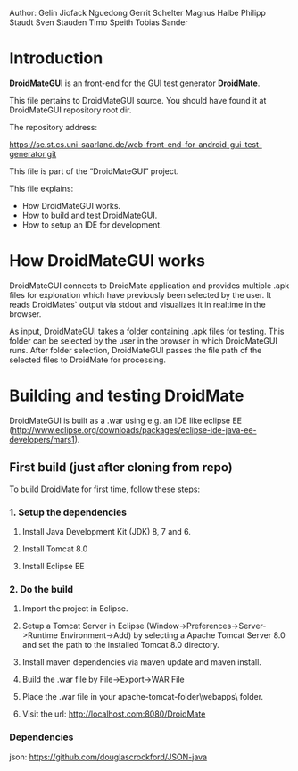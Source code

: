 Author: 
Gelin	Jiofack	Nguedong
Gerrit	Schelter
Magnus	Halbe
Philipp	Staudt
Sven	Stauden
Timo	Speith
Tobias	Sander



# Introduction #

**DroidMateGUI** is an front-end for the GUI test generator **DroidMate**.

This file pertains to DroidMateGUI source. You should have found it at DroidMateGUI
repository root dir. 

The repository address:

  https://se.st.cs.uni-saarland.de/web-front-end-for-android-gui-test-generator.git
  
 This file is part of the “DroidMateGUI” project.
 
 
 This file explains:

- How DroidMateGUI works.
- How to build and test DroidMateGUI.
- How to setup an IDE for development.


# How DroidMateGUI works #

DroidMateGUI connects to DroidMate application and provides multiple .apk files for exploration which have previously been selected by the user.
It reads DroidMates` output via stdout and visualizes it in realtime in the browser.

As input, DroidMateGUI takes a folder containing .apk files for testing. This folder can be selected by the user in the browser in which DroidMateGUI runs.
After folder selection, DroidMateGUI passes the file path of the selected files to DroidMate for processing.

# Building and testing DroidMate #

DroidMateGUI is built as a .war using e.g. an IDE like eclipse EE (http://www.eclipse.org/downloads/packages/eclipse-ide-java-ee-developers/mars1). 


## First build (just after cloning from repo)

To build DroidMate for first time, follow these steps:


### 1. Setup the dependencies ###
1. Install Java Development Kit (JDK) 8, 7 and 6.

2. Install Tomcat 8.0

3. Install Eclipse EE


### 2. Do the build ###

1. Import the project in Eclipse.

2. Setup a Tomcat Server in Eclipse (Window->Preferences->Server->Runtime Environment->Add) by selecting a Apache Tomcat Server 8.0 and set the path to the installed Tomcat 8.0 directory.

3. Install maven dependencies via maven update and maven install.

4. Build the .war file by File->Export->WAR File

5. Place the .war file in your apache-tomcat-folder\webapps\ folder.

6. Visit the url: http://localhost.com:8080/DroidMate


### Dependencies ###

json: https://github.com/douglascrockford/JSON-java


